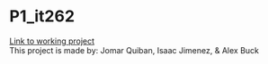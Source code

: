 # P1_it262
[Link to working project](https://www.alexbuckprojects.com/IT262/group_projects/p1/)  
This project is made by:
Jomar Quiban,
Isaac Jimenez, &
Alex Buck
